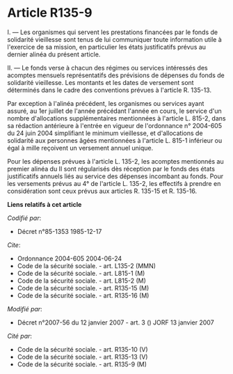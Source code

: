 # Article R135-9

I. ―  Les organismes qui servent les prestations financées par le fonds de solidarité vieillesse sont tenus de lui
communiquer toute information utile à l'exercice de sa mission, en particulier les états justificatifs prévus au dernier
alinéa du présent article.

II. ―  Le fonds verse à chacun des régimes ou services intéressés des acomptes mensuels représentatifs des prévisions de
dépenses du fonds de solidarité vieillesse. Les montants et les dates de versement sont déterminés dans le cadre des
conventions prévues à l'article R. 135-13.

Par exception à l'alinéa précédent, les organismes ou services ayant assuré, au 1er juillet de l'année précédant l'année en
cours, le service d'un nombre d'allocations supplémentaires mentionnées à l'article L. 815-2, dans sa rédaction antérieure à
l'entrée en vigueur de l'ordonnance n° 2004-605 du 24 juin 2004 simplifiant le minimum vieillesse, et d'allocations de
solidarité aux personnes âgées mentionnées à l'article L. 815-1 inférieur ou égal à mille reçoivent un versement annuel
unique.

Pour les dépenses prévues à l'article L. 135-2, les acomptes mentionnés au premier alinéa du II sont régularisés dès
réception par le fonds des états justificatifs annuels liés au service des dépenses incombant au fonds. Pour les versements
prévus au 4° de l'article L. 135-2, les effectifs à prendre en considération sont ceux prévus aux articles R. 135-15 et R.
135-16.

**Liens relatifs à cet article**

_Codifié par_:

  - Décret n°85-1353 1985-12-17

_Cite_:

  - Ordonnance 2004-605 2004-06-24
  - Code de la sécurité sociale. - art. L135-2 (MMN)
  - Code de la sécurité sociale. - art. L815-1 (M)
  - Code de la sécurité sociale. - art. L815-2 (M)
  - Code de la sécurité sociale. - art. R135-15 (M)
  - Code de la sécurité sociale. - art. R135-16 (M)

_Modifié par_:

  - Décret n°2007-56 du 12 janvier 2007 - art. 3 () JORF 13 janvier 2007

_Cité par_:

  - Code de la sécurité sociale. - art. R135-10 (V)
  - Code de la sécurité sociale. - art. R135-13 (V)
  - Code de la sécurité sociale. - art. R135-9 (M)
